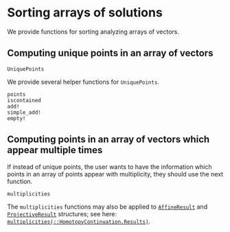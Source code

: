 # Sorting arrays of solutions

We provide functions for sorting analyzing arrays of vectors.

## Computing unique points in an array of vectors
```@docs
UniquePoints
```
We provide several helper functions for `UniquePoints`.
```@docs
points
iscontained
add!
simple_add!
empty!
```

## Computing points in an array of vectors which appear multiple times
If instead of unique points, the user wants to have the information which points in an array of points appear with multiplicity, they should use the next function.
```@docs
multiplicities
```
The `multiplicities` functions may also be applied to [`AffineResult`](@ref) and [`ProjectiveResult`](@ref) structures; see here:
[`multiplicities(::HomotopyContinuation.Results)`](@ref).
